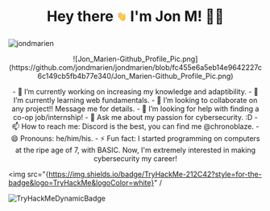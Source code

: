 <h1 align='center'>
 <p>Hey there <img src="https://raw.githubusercontent.com/DhanushNehru/DhanushNehru/master/assets/wave.gif" width="20px" height="20px"/> I'm Jon M! 👨‍💻</p> 
</h1>

<p align="left"> <img src="https://komarev.com/ghpvc/?username=jondmarien&label=Profile%20views&color=blueviolet&style=plastic" alt="jondmarien" /> </p>

<!--
**jondmarien/jondmarien** is a ✨ _special_ ✨ repository because its `README.md` (this file) appears on your GitHub profile.

Here are some ideas to get you started:

- 🔭 I’m currently working on ...
- 🌱 I’m currently learning ...
- 👯 I’m looking to collaborate on ...
- 🤔 I’m looking for help with ...
- 💬 Ask me about ...
- 📫 How to reach me: ...
- 😄 Pronouns: ...
- ⚡ Fun fact: ...
-->
<p align='center'>
 ![Jon_Marien-Github_Profile_Pic.png](https://github.com/jondmarien/jondmarien/blob/fc455e6a5eb14e9642227c6c149cb5fb4b77e340/Jon_Marien-Github_Profile_Pic.png)
</p>



<p align='center'>
- 🔭 I’m currently working on increasing my knowledge and adaptibility.
- 🌱 I’m currently learning web fundamentals.
- 👯 I’m looking to collaborate on any project!! Message me for details.
- 🤔 I’m looking for help with finding a co-op job/internship! 
- 💬 Ask me about my passion for cybersecurity. :D
- 📫 How to reach me: Discord is the best, you can find me @chronoblaze.
- 😄 Pronouns: he/him/his.
- ⚡ Fun fact: I started programming on computers at the ripe age of 7, with BASIC. Now, I'm extremely interested in making cybersecurity my career!
</p>


<img src="{https://img.shields.io/badge/TryHackMe-212C42?style=for-the-badge&logo=TryHackMe&logoColor=white}" /

![TryHackMeDynamicBadge]([https://tryhackme-badges.s3.amazonaws.com/jondmarien.png?update=1](https://tryhackme.com/api/v2/badges/public-profile?userPublicId=3401071))
